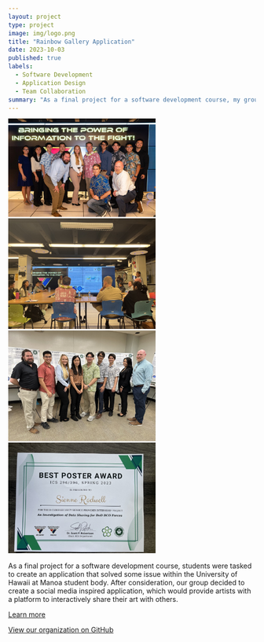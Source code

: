 ```yaml
---
layout: project
type: project
image: img/logo.png
title: "Rainbow Gallery Application"
date: 2023-10-03
published: true
labels:
  - Software Development
  - Application Design
  - Team Collaboration
summary: "As a final project for a software development course, my group created a social media type application for sharing artwork"
---
```


<div class="text-center p-4">
  <img width="300px" src="../img/groupPicEdCase.jpeg" class="img-thumbnail" >
  <img width="300px" src="../img/mePresenting.jpeg" class="img-thumbnail" >
  <img width="300px" src="../img/groupPicProjectDay.jpeg" class="img-thumbnail" >
   <img width="300px" src="../img/bestPosterAward.jpeg" class="img-thumbnail" >
</div>

As a final project for a software development course, students were tasked to create an application that solved some issue within the University of Hawaii at Manoa student body. After consideration, our group decided to create a social media inspired application, which would provide artists with a platform to interactively share their art with others. 


[Learn more](https://rainbows-gallery.github.io/)

[View our organization on GitHub](https://github.com/rainbows-gallery)

